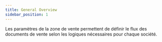 ```yaml
---
title: General Overview
sidebar_position: 1
---
```


Les paramètres de la zone de vente permettent de définir le flux des documents de vente selon les logiques nécessaires pour chaque société.






